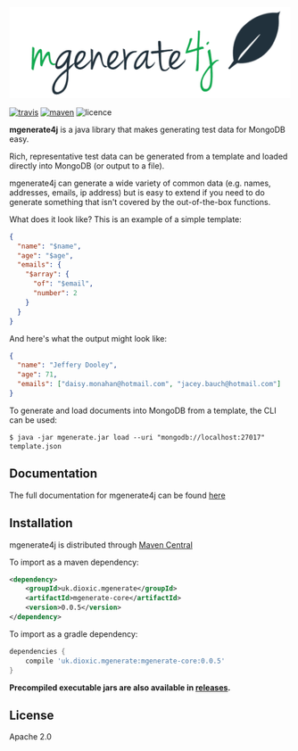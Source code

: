 <p align="center"><img src="docs/img/logo_text.png"></p>

[![travis][travis_img]][travis_url] [![maven][maven_img]][maven_url] ![licence][apache2]

**mgenerate4j** is a java library that makes generating test data for MongoDB easy.

Rich, representative test data can be generated from a template and loaded directly into MongoDB (or output to a file).

mgenerate4j can generate a wide variety of common data (e.g. names, addresses, emails, ip address) but is easy to extend if
you need to do generate something that isn't covered by the out-of-the-box functions. 

What does it look like? This is an example of a simple template:

```json
{
  "name": "$name",
  "age": "$age",
  "emails": {
    "$array": {
      "of": "$email",
      "number": 2
    } 
  }
}
``` 

And here's what the output might look like:

```json
{
  "name": "Jeffery Dooley",
  "age": 71,
  "emails": ["daisy.monahan@hotmail.com", "jacey.bauch@hotmail.com"]
}
```

To generate and load documents into MongoDB from a template, the CLI can be used:

```
$ java -jar mgenerate.jar load --uri "mongodb://localhost:27017" template.json
``` 

## Documentation

The full documentation for mgenerate4j can be found [here][gh-page] 

## Installation

mgenerate4j is distributed through [Maven Central][maven_url]

To import as a maven dependency:
```xml
<dependency>
    <groupId>uk.dioxic.mgenerate</groupId>
    <artifactId>mgenerate-core</artifactId>
    <version>0.0.5</version>
</dependency>
```

To import as a gradle dependency:
```groovy
dependencies {
    compile 'uk.dioxic.mgenerate:mgenerate-core:0.0.5'
}
```

**Precompiled executable jars are also available in [releases][releases].**

## License

Apache 2.0

[hack]:         http://hack
[bson-spec]:   http://bsonspec.org/spec.html
[travis_img]:  https://api.travis-ci.org/dioxic/mgenerate4j.svg?branch=master
[travis_url]:  https://travis-ci.org/dioxic/mgenerate4j
[maven_img]:   https://img.shields.io/maven-central/v/uk.dioxic.mgenerate/mgenerate-parent
[maven_url]:   https://search.maven.org/search?q=g:uk.dioxic.mgenerate
[releases]:    https://github.com/dioxic/mgenerate4j/releases
[gh-page]:     https://dioxic.github.io/mgenerate4j/
[apache2]:     https://img.shields.io/hexpm/l/apa